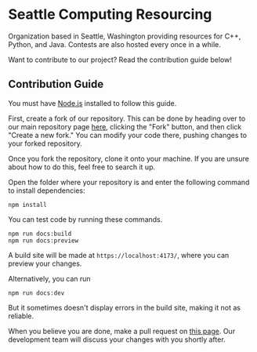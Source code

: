 # Seattle Computing Resourcing

Organization based in Seattle, Washington providing resources for C++, Python, and Java. Contests are also hosted every once in a while.

Want to contribute to our project? Read the contribution guide below!
## Contribution Guide
You must have [Node.js](https://nodejs.org/en/download/) installed to follow this guide.

First, create a fork of our repository. This can be done by heading over to our main repository page [here](https://github.com/Seattle-Computing-Resourcing/scr-learning), clicking the "Fork" button, and then click "Create a new fork." You can modify your code there, pushing changes to your forked repository. 

Once you fork the repository, clone it onto your machine. If you are unsure about how to do this, feel free to search it up.

Open the folder where your repository is and enter the following command to install dependencies: 
```
npm install
```

You can test code by running these commands.
```
npm run docs:build
npm run docs:preview
```

A build site will be made at `https://localhost:4173/`, where you can preview your changes.

Alternatively, you can run
```
npm run docs:dev
```
But it sometimes doesn't display errors in the build site, making it not as reliable.

When you believe you are done, make a pull request on [this page](https://github.com/Seattle-Computing-Resourcing/scr-learning/pulls). 
Our development team will discuss your changes with you shortly after.